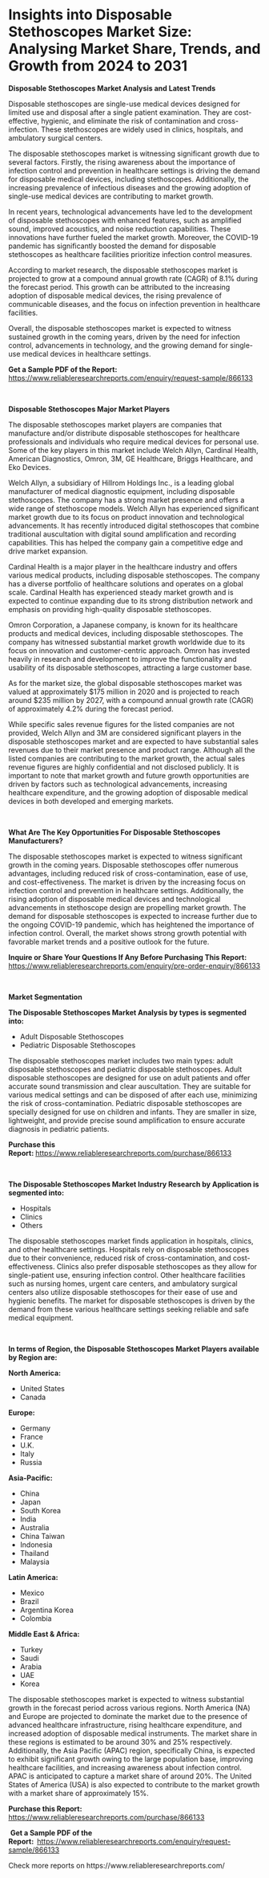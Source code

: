 <p><h1>Insights into Disposable Stethoscopes Market Size: Analysing Market Share, Trends, and Growth from 2024 to 2031</h1></p><p><strong>Disposable Stethoscopes Market Analysis and Latest Trends</strong></p>
<p><p>Disposable stethoscopes are single-use medical devices designed for limited use and disposal after a single patient examination. They are cost-effective, hygienic, and eliminate the risk of contamination and cross-infection. These stethoscopes are widely used in clinics, hospitals, and ambulatory surgical centers.</p><p>The disposable stethoscopes market is witnessing significant growth due to several factors. Firstly, the rising awareness about the importance of infection control and prevention in healthcare settings is driving the demand for disposable medical devices, including stethoscopes. Additionally, the increasing prevalence of infectious diseases and the growing adoption of single-use medical devices are contributing to market growth.</p><p>In recent years, technological advancements have led to the development of disposable stethoscopes with enhanced features, such as amplified sound, improved acoustics, and noise reduction capabilities. These innovations have further fueled the market growth. Moreover, the COVID-19 pandemic has significantly boosted the demand for disposable stethoscopes as healthcare facilities prioritize infection control measures.</p><p>According to market research, the disposable stethoscopes market is projected to grow at a compound annual growth rate (CAGR) of 8.1% during the forecast period. This growth can be attributed to the increasing adoption of disposable medical devices, the rising prevalence of communicable diseases, and the focus on infection prevention in healthcare facilities.</p><p>Overall, the disposable stethoscopes market is expected to witness sustained growth in the coming years, driven by the need for infection control, advancements in technology, and the growing demand for single-use medical devices in healthcare settings.</p></p>
<p><strong>Get a Sample PDF of the Report:&nbsp;</strong> <a href="https://www.reliableresearchreports.com/enquiry/request-sample/866133">https://www.reliableresearchreports.com/enquiry/request-sample/866133</a></p>
<p>&nbsp;</p>
<p><strong>Disposable Stethoscopes Major Market Players</strong></p>
<p><p>The disposable stethoscopes market players are companies that manufacture and/or distribute disposable stethoscopes for healthcare professionals and individuals who require medical devices for personal use. Some of the key players in this market include Welch Allyn, Cardinal Health, American Diagnostics, Omron, 3M, GE Healthcare, Briggs Healthcare, and Eko Devices.</p><p>Welch Allyn, a subsidiary of Hillrom Holdings Inc., is a leading global manufacturer of medical diagnostic equipment, including disposable stethoscopes. The company has a strong market presence and offers a wide range of stethoscope models. Welch Allyn has experienced significant market growth due to its focus on product innovation and technological advancements. It has recently introduced digital stethoscopes that combine traditional auscultation with digital sound amplification and recording capabilities. This has helped the company gain a competitive edge and drive market expansion.</p><p>Cardinal Health is a major player in the healthcare industry and offers various medical products, including disposable stethoscopes. The company has a diverse portfolio of healthcare solutions and operates on a global scale. Cardinal Health has experienced steady market growth and is expected to continue expanding due to its strong distribution network and emphasis on providing high-quality disposable stethoscopes.</p><p>Omron Corporation, a Japanese company, is known for its healthcare products and medical devices, including disposable stethoscopes. The company has witnessed substantial market growth worldwide due to its focus on innovation and customer-centric approach. Omron has invested heavily in research and development to improve the functionality and usability of its disposable stethoscopes, attracting a large customer base.</p><p>As for the market size, the global disposable stethoscopes market was valued at approximately $175 million in 2020 and is projected to reach around $235 million by 2027, with a compound annual growth rate (CAGR) of approximately 4.2% during the forecast period.</p><p>While specific sales revenue figures for the listed companies are not provided, Welch Allyn and 3M are considered significant players in the disposable stethoscopes market and are expected to have substantial sales revenues due to their market presence and product range. Although all the listed companies are contributing to the market growth, the actual sales revenue figures are highly confidential and not disclosed publicly. It is important to note that market growth and future growth opportunities are driven by factors such as technological advancements, increasing healthcare expenditure, and the growing adoption of disposable medical devices in both developed and emerging markets.</p></p>
<p>&nbsp;</p>
<p><strong>What Are The Key Opportunities For Disposable Stethoscopes Manufacturers?</strong></p>
<p><p>The disposable stethoscopes market is expected to witness significant growth in the coming years. Disposable stethoscopes offer numerous advantages, including reduced risk of cross-contamination, ease of use, and cost-effectiveness. The market is driven by the increasing focus on infection control and prevention in healthcare settings. Additionally, the rising adoption of disposable medical devices and technological advancements in stethoscope design are propelling market growth. The demand for disposable stethoscopes is expected to increase further due to the ongoing COVID-19 pandemic, which has heightened the importance of infection control. Overall, the market shows strong growth potential with favorable market trends and a positive outlook for the future.</p></p>
<p><strong>Inquire or Share Your Questions If Any Before Purchasing This Report:</strong> <a href="https://www.reliableresearchreports.com/enquiry/pre-order-enquiry/866133">https://www.reliableresearchreports.com/enquiry/pre-order-enquiry/866133</a></p>
<p>&nbsp;</p>
<p><strong>Market Segmentation</strong></p>
<p><strong>The Disposable Stethoscopes Market Analysis by types is segmented into:</strong></p>
<p><ul><li>Adult Disposable Stethoscopes</li><li>Pediatric Disposable Stethoscopes</li></ul></p>
<p><p>The disposable stethoscopes market includes two main types: adult disposable stethoscopes and pediatric disposable stethoscopes. Adult disposable stethoscopes are designed for use on adult patients and offer accurate sound transmission and clear auscultation. They are suitable for various medical settings and can be disposed of after each use, minimizing the risk of cross-contamination. Pediatric disposable stethoscopes are specially designed for use on children and infants. They are smaller in size, lightweight, and provide precise sound amplification to ensure accurate diagnosis in pediatric patients.</p></p>
<p><strong>Purchase this Report:&nbsp;</strong><a href="https://www.reliableresearchreports.com/purchase/866133">https://www.reliableresearchreports.com/purchase/866133</a></p>
<p>&nbsp;</p>
<p><strong>The Disposable Stethoscopes Market Industry Research by Application is segmented into:</strong></p>
<p><ul><li>Hospitals</li><li>Clinics</li><li>Others</li></ul></p>
<p><p>The disposable stethoscopes market finds application in hospitals, clinics, and other healthcare settings. Hospitals rely on disposable stethoscopes due to their convenience, reduced risk of cross-contamination, and cost-effectiveness. Clinics also prefer disposable stethoscopes as they allow for single-patient use, ensuring infection control. Other healthcare facilities such as nursing homes, urgent care centers, and ambulatory surgical centers also utilize disposable stethoscopes for their ease of use and hygienic benefits. The market for disposable stethoscopes is driven by the demand from these various healthcare settings seeking reliable and safe medical equipment.</p></p>
<p>&nbsp;</p>
<p><strong>In terms of Region, the Disposable Stethoscopes Market Players available by Region are:</strong></p>
<p>
    <p> <strong> North America: </strong>
        <ul>
            <li>United States</li>
            <li>Canada</li>
        </ul>
        </p> 
    <p> <strong> Europe: </strong>
        <ul>
            <li>Germany</li>
            <li>France</li>
            <li>U.K.</li>
            <li>Italy</li>
            <li>Russia</li>
        </ul>
        </p> 
    <p> <strong> Asia-Pacific: </strong>
        <ul>
            <li>China</li>
            <li>Japan</li>
            <li>South Korea</li>
            <li>India</li>
            <li>Australia</li>
            <li>China Taiwan</li>
            <li>Indonesia</li>
            <li>Thailand</li>
            <li>Malaysia</li>
        </ul>
        </p> 
    <p> <strong> Latin America: </strong>
        <ul>
            <li>Mexico</li>
            <li>Brazil</li>
            <li>Argentina Korea</li>
            <li>Colombia</li>
        </ul>
        </p> 
    <p> <strong> Middle East & Africa: </strong>
        <ul>
            <li>Turkey</li>
            <li>Saudi</li>
            <li>Arabia</li>
            <li>UAE</li>
            <li>Korea</li>
        </ul>
    </p>
    </p>
<p><p>The disposable stethoscopes market is expected to witness substantial growth in the forecast period across various regions. North America (NA) and Europe are projected to dominate the market due to the presence of advanced healthcare infrastructure, rising healthcare expenditure, and increased adoption of disposable medical instruments. The market share in these regions is estimated to be around 30% and 25% respectively. Additionally, the Asia Pacific (APAC) region, specifically China, is expected to exhibit significant growth owing to the large population base, improving healthcare facilities, and increasing awareness about infection control. APAC is anticipated to capture a market share of around 20%. The United States of America (USA) is also expected to contribute to the market growth with a market share of approximately 15%.</p></p>
<p><strong>Purchase this Report: </strong><a href="https://www.reliableresearchreports.com/purchase/866133">https://www.reliableresearchreports.com/purchase/866133</a></p>
<p>&nbsp;<strong>Get a Sample PDF of the Report:&nbsp;&nbsp;</strong><a href="https://www.reliableresearchreports.com/enquiry/request-sample/866133">https://www.reliableresearchreports.com/enquiry/request-sample/866133</a></p>
<p><strong></strong></p>
<p>Check more reports on https://www.reliableresearchreports.com/</p>